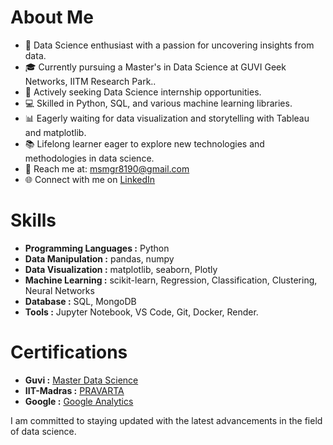 # About Me

- 🌟 Data Science enthusiast with a passion for uncovering insights from data.
- 🎓 Currently pursuing a Master's in Data Science at GUVI Geek Networks, IITM Research Park..
- 💼 Actively seeking Data Science internship opportunities.
- 💻 Skilled in Python, SQL, and various machine learning libraries.
- 📊 Eagerly waiting for data visualization and storytelling with Tableau and matplotlib.
- 📚 Lifelong learner eager to explore new technologies and methodologies in data science.
- 📧 Reach me at: msmgr8190@gmail.com
- 🌐 Connect with me on [LinkedIn](https://www.linkedin.com/in/ms-mgr-agri/)

# Skills

* **Programming Languages :** Python
* **Data Manipulation     :** pandas, numpy
* **Data Visualization    :** matplotlib, seaborn, Plotly
* **Machine Learning      :** scikit-learn, Regression, Classification, Clustering, Neural Networks
* **Database              :** SQL, MongoDB
* **Tools                 :** Jupyter Notebook, VS Code,  Git, Docker, Render.

# Certifications  

* **Guvi :** [Master Data Science](https://drive.google.com/file/d/1orctnTIq_C6tis6TUChwmvBs9uiYzprO/view?usp=sharing)
* **IIT-Madras :** [PRAVARTA](https://drive.google.com/file/d/1Gsm-fAm5iQHSDtIa28mASoNRWR-MfD8Q/view?usp=drive_link)
* **Google :** [Google Analytics](https://skillshop.credential.net/a879e686-ff9f-409a-811f-87febd4a38b9) 

I am committed to staying updated with the latest advancements in the field of data science. 


<!---
MS-MUTHUSAMY/MS-MUTHUSAMY is a ✨ special ✨ repository because its `README.md` (this file) appears on your GitHub profile.
You can click the Preview link to take a look at your changes.
--->
